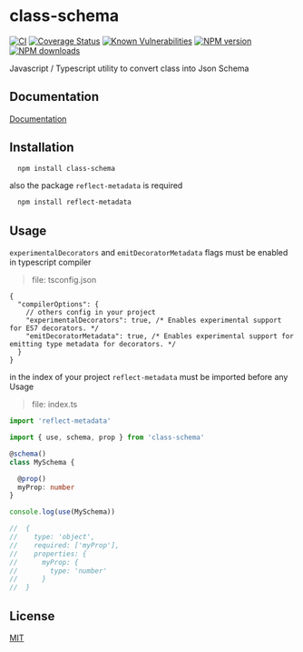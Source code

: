 # class-schema

[![CI](https://github.com/GiovanniCardamone/class-schema/actions/workflows/npm-ci.yml/badge.svg)](https://github.com/GiovanniCardamone/class-schema/actions/workflows/npm-ci.yml)
[![Coverage Status](https://coveralls.io/repos/github/GiovanniCardamone/class-schema/badge.svg?branch=main)](https://coveralls.io/github/GiovanniCardamone/class-schema?branch=main)
[![Known Vulnerabilities](https://snyk.io/test/github/GiovanniCardamone/class-schema/badge.svg)](https://snyk.io/test/github/fastify/fastify)
[![NPM version](https://img.shields.io/npm/v/class-schema.svg?style=plastic)](https://www.npmjs.com/package/class-schema)
[![NPM downloads](https://img.shields.io/npm/dm/class-schema.svg?style=plastic)](https://www.npmjs.com/package/class-schema)

Javascript / Typescript utility to convert class into Json Schema

## Documentation

[Documentation](https://giovannicardam.one/class-schema)

## Installation

```bash
  npm install class-schema
```

also the package `reflect-metadata` is required

```bash
  npm install reflect-metadata
```

## Usage

`experimentalDecorators` and `emitDecoratorMetadata` flags must be enabled in typescript compiler

> file: tsconfig.json

```json5
{
  "compilerOptions": {
    // others config in your project
    "experimentalDecorators": true, /* Enables experimental support for ES7 decorators. */
    "emitDecoratorMetadata": true, /* Enables experimental support for emitting type metadata for decorators. */
  }
}
```

in the index of your project `reflect-metadata` must be imported before any Usage

> file: index.ts

```typescript
import 'reflect-metadata'
```

```typescript
import { use, schema, prop } from 'class-schema'

@schema()
class MySchema {

  @prop()
  myProp: number
}

console.log(use(MySchema))

//  {
//    type: 'object',
//    required: ['myProp'],
//    properties: {
//      myProp: {
//        type: 'number'
//      }
//  }
```

## License

[MIT](https://github.com/GiovanniCardamone/class-schema/blob/main/LICENSE)
